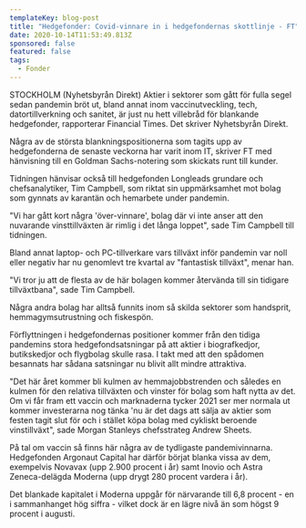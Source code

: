 ```yaml
---
templateKey: blog-post
title: "Hedgefonder: Covid-vinnare in i hedgefondernas skottlinje - FT"
date: 2020-10-14T11:53:49.813Z
sponsored: false
featured: false
tags:
  - Fonder
---
```

STOCKHOLM (Nyhetsbyrån Direkt) Aktier i sektorer som gått för fulla segel sedan pandemin bröt ut, bland annat inom vaccinutveckling, tech, datortillverkning och sanitet, är just nu hett villebråd för blankande hedgefonder, rapporterar Financial Times. Det skriver Nyhetsbyrån Direkt.

Några av de största blankningspositionerna som tagits upp av hedgefonderna de senaste veckorna har varit inom IT, skriver FT med hänvisning till en Goldman Sachs-notering som skickats runt till kunder.

Tidningen hänvisar också till hedgefonden Longleads grundare och chefsanalytiker, Tim Campbell, som riktat sin uppmärksamhet mot bolag som gynnats av karantän och hemarbete under pandemin.

"Vi har gått kort några 'över-vinnare', bolag där vi inte anser att den nuvarande vinsttillväxten är rimlig i det långa loppet", sade Tim Campbell till tidningen.

Bland annat laptop- och PC-tillverkare vars tillväxt inför pandemin var noll eller negativ har nu genomlevt tre kvartal av "fantastisk tillväxt", menar han.

"Vi tror ju att de flesta av de här bolagen kommer återvända till sin tidigare tillväxtbana", sade Tim Campbell.

Några andra bolag har alltså funnits inom så skilda sektorer som handsprit, hemmagymsutrustning och fiskespön.

Förflyttningen i hedgefondernas positioner kommer från den tidiga pandemins stora hedgefondsatsningar på att aktier i biografkedjor, butikskedjor och flygbolag skulle rasa. I takt med att den spådomen besannats har sådana satsningar nu blivit allt mindre attraktiva.

"Det här året kommer bli kulmen av hemmajobbstrenden och således en kulmen för den relativa tillväxten och vinster för bolag som haft nytta av det. Om vi får fram ett vaccin och marknaderna tycker 2021 ser mer normala ut kommer investerarna nog tänka 'nu är det dags att sälja av aktier som festen tagit slut för och i stället köpa bolag med cykliskt beroende vinstillväxt", sade Morgan Stanleys chefsstrateg Andrew Sheets.

På tal om vaccin så finns här några av de tydligaste pandemivinnarna. Hedgefonden Argonaut Capital har därför börjat blanka vissa av dem, exempelvis Novavax (upp 2.900 procent i år) samt Inovio och Astra Zeneca-delägda Moderna (upp drygt 280 procent vardera i år).

Det blankade kapitalet i Moderna uppgår för närvarande till 6,8 procent - en i sammanhanget hög siffra - vilket dock är en lägre nivå än som högst 9 procent i augusti.